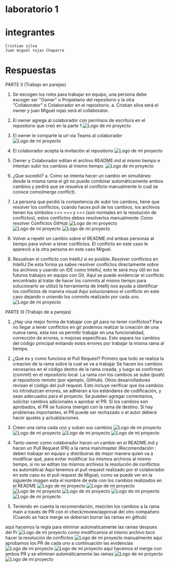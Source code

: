 # laboratorio 1
# integrantes 
    Cristian silva
    Juan miguel rojas Chaparro 

# Respuestas
PARTE II (Trabajo en parejas) 

1. Se escogen los roles para trabajar en equipo, una persona debe escoger ser "Owner" o Propietario del repositorio y la otra "Collaborator" o Colaborador en el repositorio. 
a. Cristian silva será el owner y juan Miguel rojas será el collaborator.
2. El owner agrega al colaborador con permisos de escritura en el repositorio que creó en la parte 1 
![Logo de mi proyecto](imagenes/Captura%20de%20pantalla%202025-01-28%20224532.png)
3. El owner le comparte la url via Teams al colaborador 
![Logo de mi proyecto](imagenes/Captura%20de%20pantalla%202025-01-28%20224731.png)
4. El colaborador acepta la invitación al repositorio
![Logo de mi proyecto](imagenes/Captura%20de%20pantalla%202025-01-28%20224748.png)
5. Owner y Colaborador editan el archivo README.md al mismo tiempo e intentan subir los cambios al mismo tiempo. 
![Logo de mi proyecto](imagenes/Captura%20de%20pantalla%202025-01-28%20224856.png)
6. ¿Que sucedió? 
a. Como se intenta hacer un cambio en simultáneo desde la misma rama el git no puede combinar automáticamente ambos cambios y pedirá que se resuelva el conflicto manualmente lo cual se conoce como(merge conflict).

7. La persona que perdió la competencia de subir los cambios, tiene que resolver los conflictos, cúando haces pull de los cambios, los archivos tienen los símbolos <<< === y >>> (son normales en la resolución de conflictos), estos conflictos debes resolverlos manualmente. Como resolver Conflictos GitHub 
![Logo de mi proyecto](imagenes/Captura%20de%20pantalla%202025-01-28%20224928.png)
![Logo de mi proyecto](imagenes/Captura%20de%20pantalla%202025-01-28%20224956.png)
![Logo de mi proyecto](imagenes/Captura%20de%20pantalla%202025-01-28%20225142.png)
8. Volver a repetir un cambio sobre el README.md ambas personas al tiempo para volver a tener conflictos. 
	El conflicto en este caso le apareció a la otra persona en este caso Miguel.

9. Resuelvan el conflicto con IntelliJ si es posible, Resolver conflictos en IntelliJ 
De esta forma ya sabes resolver conflictos directamente sobre los archivos y usando un IDE como IntelliJ, esto te será muy útil en los futuros trabajos en equipo con Git. 
Aquí se puede evidenciar el conflicto encontrado al tratar de hacer los commits al mismo tiempo para solucionarlo se utilizó la herramienta de intellij nos ayuda a identificar los conflictos de manera visual
Aquí solucionamos el conflicto en este caso dejando o uniendo los commits realizado por cada uno.
![Logo de mi proyecto](imagenes/Captura%20de%20pantalla%202025-01-28%20225331.png)

PARTE III (Trabajo de a parejas)
1. ¿Hay una mejor forma de trabajar con git para no tener conflictos?
Para no llegar a tener conflictos en git podemos realizar la creación de una nueva rama, esta nos va permitir trabajar en una funcionalidad, corrección de errores, o mejoras específicas. Esto separa los cambios del código principal evitando estos errores por trabajar la misma rama al tiempo.

2. ¿Qué es y como funciona el Pull Request?
Primero que todo se realiza la creacion de la rama sobre la cual se va a trabajar 
Se hacen los cambios necesarios en el código dentro de la rama creada, y luego se confirman (commit) en el repositorio local.
La rama con los cambios se sube (push) al repositorio remoto (por ejemplo, GitHub).
Otros desarrolladores revisan el código del pull request. Esto incluye verificar que los cambios no introduzcan errores, se adhieran a los estándares de codificación, y sean adecuados para el proyecto.
Se pueden agregar comentarios, solicitar cambios adicionales o aprobar el PR.
Si los cambios son aprobados, el PR se fusiona (merge) con la rama de destino.
Si hay problemas importantes, el PR puede ser rechazado o el autor deberá hacer ajustes y actualizaciones.

3. Creen una rama cada uno y suban sus cambios
![Logo de mi proyecto](imagenes/Captura%20de%20pantalla%202025-01-28%20225356.png)
![Logo de mi proyecto](imagenes/Captura%20de%20pantalla%202025-01-28%20225422.png)
![Logo de mi proyecto](imagenes/Captura%20de%20pantalla%202025-01-28%20225453.png)
![Logo de mi proyecto](imagenes/Captura%20de%20pantalla%202025-01-28%20225539.png)

4. Tanto owner como colaborador hacen un cambio en el README.md y hacen un Pull Request (PR) a la rama main/master
 (Recomendación : deben trabajar en equipo y distribuirse de mejor manera quien va a modificar qué, para evitar modificar los mismos archivos al mismo tiempo, si no se editan los mismos archivos la resolución de conflictos es automática)
Aquí tenemos el pull request realizado por el colaborador en este caso es el pull request de Miguel, como se puede ver en la siguiente imagen esta el nombre de este con los cambios realizados en el README
![Logo de mi proyecto](imagenes/Captura%20de%20pantalla%202025-01-28%20225559.png)
![Logo de mi proyecto](imagenes//Captura%20de%20pantalla%202025-01-28%20225630.png)
![Logo de mi proyecto](imagenes/Captura%20de%20pantalla%202025-01-28%20225650.png)
![Logo de mi proyecto](imagenes/Captura%20de%20pantalla%202025-01-28%20225725.png)
![Logo de mi proyecto](imagenes/Captura%20de%20pantalla%202025-01-28%20225745.png)
![Logo de mi proyecto](imagenes/Captura%20de%20pantalla%202025-01-28%20225957.png)

5. Teniendo en cuenta la recomendación, mezclen los cambios a la rama main a través de PR con el check/review/approval del otro compañero (Cuando se hace merge se deberían borrar las ramas en github)


aqui hacemos la regla para eliminar automaticamente las ramas despues del Pr
![Logo de mi proyecto](imagenes/Captura%20de%20pantalla%202025-01-28%20230026.png)
como modificamos el mismo archivo tocó hacer la resolución de conflictos
![Logo de mi proyecto](imagenes/Captura%20de%20pantalla%202025-01-28%20230115.png)
manualmente aquí aprobamos los PR de cada uno a continuación las evidencias 
![Logo de mi proyecto](imagenes/Captura%20de%20pantalla%202025-01-28%20230218.png)
![Logo de mi proyecto](imagenes/Captura%20de%20pantalla%202025-01-28%20230244.png)
aqui hacemos el merge con ambos PR y se eliminan automáticamente las ramas 
![Logo de mi proyecto](imagenes/Captura%20de%20pantalla%202025-01-28%20230309.png)
![Logo de mi proyecto](imagenes/Captura%20de%20pantalla%202025-01-28%20230330.png)
